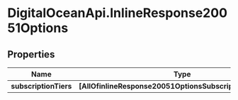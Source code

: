 # DigitalOceanApi.InlineResponse20051Options

## Properties
Name | Type | Description | Notes
------------ | ------------- | ------------- | -------------
**subscriptionTiers** | **[AllOfinlineResponse20051OptionsSubscriptionTiersItems]** |  | [optional] 
